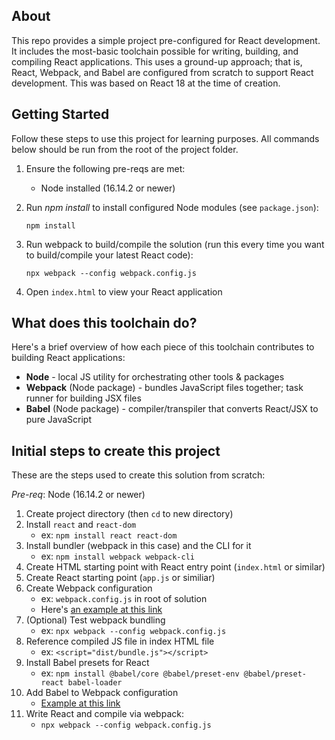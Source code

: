 ## About

This repo provides a simple project pre-configured for React development. It includes the most-basic toolchain possible for writing, building, and compiling React applications. This uses a ground-up approach; that is, React, Webpack, and Babel are configured from scratch to support React development. This was based on React 18 at the time of creation.

## Getting Started

Follow these steps to use this project for learning purposes. All commands below should be run from the root of the project folder.

1. Ensure the following pre-reqs are met:
    * Node installed (16.14.2 or newer)
2. Run _npm install_ to install configured Node modules (see `package.json`):
    ```
    npm install
    ```

3. Run webpack to build/compile the solution (run this every time you want to build/compile your latest React code):
    ```
    npx webpack --config webpack.config.js
    ```
4. Open `index.html` to view your React application

## What does this toolchain do?

Here's a brief overview of how each piece of this toolchain contributes to building React applications:

* **Node** - local JS utility for orchestrating other tools & packages
* **Webpack** (Node package) - bundles JavaScript files together; task runner for building JSX files
* **Babel** (Node package) - compiler/transpiler that converts React/JSX to pure JavaScript

## Initial steps to create this project

These are the steps used to create this solution from scratch:

_Pre-req_: Node (16.14.2 or newer)

1. Create project directory (then `cd` to new directory)
2. Install `react` and `react-dom`
    * ex: `npm install react react-dom`
3. Install bundler (webpack in this case) and the CLI for it
    * ex: `npm install webpack webpack-cli`
4. Create HTML starting point with React entry point (`index.html` or similar)
5. Create React starting point (`app.js` or similiar)
6. Create Webpack configuration
    * ex: `webpack.config.js` in root of solution
    * Here's [an example at this link](https://hashinteractive.com/blog/complete-guide-to-webpack-configuration-for-react/)
7. (Optional) Test webpack bundling
    * ex: `npx webpack --config webpack.config.js`
8. Reference compiled JS file in index HTML file
    * ex: `<script="dist/bundle.js"></script>`
9. Install Babel presets for React
    * ex: `npm install @babel/core @babel/preset-env @babel/preset-react babel-loader`
10. Add Babel to Webpack configuration
    * [Example at this link](https://hashinteractive.com/blog/complete-guide-to-webpack-configuration-for-react/)
11. Write React and compile via webpack:
    * `npx webpack --config webpack.config.js`
